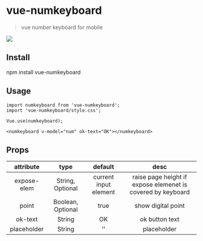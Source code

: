 # vue-numkeyboard

> vue number keyboard for mobile

![](https://github.com/brucejcw/vue-numkeyboard/blob/master/snapshot.png)

## Install
npm install vue-numkeyboard

## Usage
```
import numkeyboard from 'vue-numkeyboard';
import 'vue-numkeyboard/style.css';

Vue.use(numkeyboard);

<numkeyboard v-model="num" ok-text="OK"></numkeyboard>
```

## Props
|attribute|type|default|desc|
|:----:|:----:|:----:|:---:|
|expose-elem|String, Optional|current input element|raise page height if expose elemenet is covered by keyboard|
|point|Boolean, Optional|true|show digital point|
|ok-text|String|OK|ok button text|
|placeholder|String|''|placeholder|
